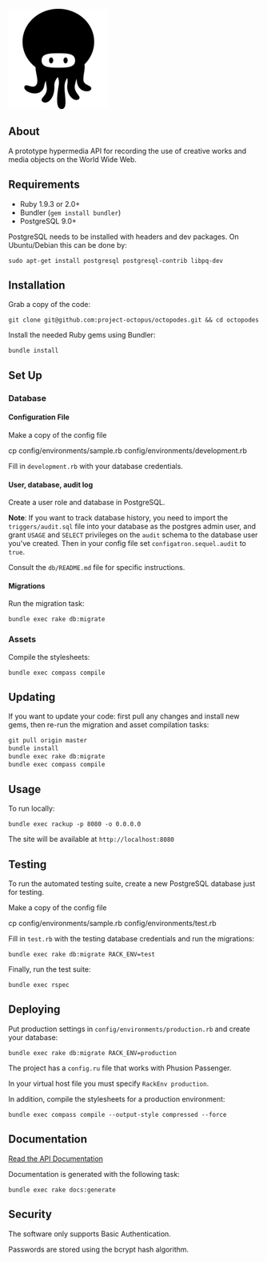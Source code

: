 ![Octopus](/public/assets/octopus.png?raw=true)

## About

A prototype hypermedia API for recording the use of creative works and media objects on the World Wide Web.

## Requirements

* Ruby 1.9.3 or 2.0+
* Bundler (`gem install bundler`)
* PostgreSQL 9.0+

PostgreSQL needs to be installed with headers and dev packages. On Ubuntu/Debian this can be done by:

    sudo apt-get install postgresql postgresql-contrib libpq-dev

## Installation

Grab a copy of the code:

    git clone git@github.com:project-octopus/octopodes.git && cd octopodes

Install the needed Ruby gems using Bundler:

    bundle install

## Set Up

### Database

#### Configuration File

Make a copy of the config file

  cp config/environments/sample.rb config/environments/development.rb

Fill in `development.rb` with your database credentials.

#### User, database, audit log

Create a user role and database in PostgreSQL.

**Note**: If you want to track database history, you need to import the `triggers/audit.sql` file into your database as the postgres admin user, and grant `USAGE` and `SELECT` privileges on the `audit` schema to the database user you've created. Then in your config file set `configatron.sequel.audit` to `true`.

Consult the `db/README.md` file for specific instructions.

#### Migrations

Run the migration task:

    bundle exec rake db:migrate

### Assets

Compile the stylesheets:

    bundle exec compass compile

## Updating

If you want to update your code: first pull any changes and install new gems, then re-run the migration and asset compilation tasks:

    git pull origin master
    bundle install
    bundle exec rake db:migrate
    bundle exec compass compile

## Usage

To run locally:

    bundle exec rackup -p 8080 -o 0.0.0.0

The site will be available at `http://localhost:8080`

## Testing

To run the automated testing suite, create a new PostgreSQL database just for testing.

Make a copy of the config file

  cp config/environments/sample.rb config/environments/test.rb

Fill in `test.rb` with the testing database credentials and run the migrations:

    bundle exec rake db:migrate RACK_ENV=test

Finally, run the test suite:

    bundle exec rspec

## Deploying

Put production settings in `config/environments/production.rb` and create your database:

    bundle exec rake db:migrate RACK_ENV=production

The project has a `config.ru` file that works with Phusion Passenger.

In your virtual host file you must specify `RackEnv production`.

In addition, compile the stylesheets for a production environment:

    bundle exec compass compile --output-style compressed --force

## Documentation

[Read the API Documentation](http://project-octopus.org/docs/api/index.html)

Documentation is generated with the following task:

    bundle exec rake docs:generate

## Security

The software only supports Basic Authentication.

Passwords are stored using the bcrypt hash algorithm.
